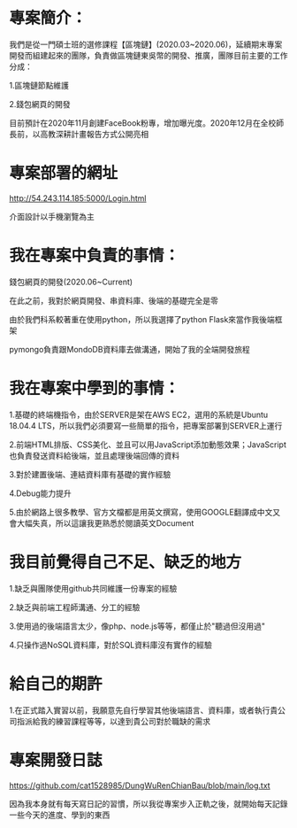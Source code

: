 # 專案簡介：

我們是從一門碩士班的選修課程【區塊鏈】(2020.03~2020.06)，延續期末專案開發而組建起來的團隊，負責做區塊鏈東吳幣的開發、推廣，團隊目前主要的工作分成：
  
1.區塊鏈節點維護
  
2.錢包網頁的開發
  
目前預計在2020年11月創建FaceBook粉專，增加曝光度。2020年12月在全校師長前，以高教深耕計畫報告方式公開亮相

# 專案部署的網址

http://54.243.114.185:5000/Login.html

介面設計以手機瀏覽為主

# 我在專案中負責的事情：

錢包網頁的開發(2020.06~Current)

在此之前，我對於網頁開發、串資料庫、後端的基礎完全是零

由於我們科系較著重在使用python，所以我選擇了python Flask來當作我後端框架

pymongo負責跟MondoDB資料庫去做溝通，開始了我的全端開發旅程

# 我在專案中學到的事情：

1.基礎的終端機指令，由於SERVER是架在AWS EC2，選用的系統是Ubuntu 18.04.4 LTS，所以我們必須要寫一些簡單的指令，把專案部署到SERVER上運行

2.前端HTML排版、CSS美化、並且可以用JavaScript添加動態效果；JavaScript也負責發送資料給後端，並且處理後端回傳的資料

3.對於建置後端、連結資料庫有基礎的實作經驗

4.Debug能力提升

5.由於網路上很多教學、官方文檔都是用英文撰寫，使用GOOGLE翻譯成中文又會大幅失真，所以這讓我更熟悉於閱讀英文Document

# 我目前覺得自己不足、缺乏的地方

1.缺乏與團隊使用github共同維護一份專案的經驗

2.缺乏與前端工程師溝通、分工的經驗

3.使用過的後端語言太少，像php、node.js等等，都僅止於"聽過但沒用過"

4.只操作過NoSQL資料庫，對於SQL資料庫沒有實作的經驗

# 給自己的期許

1.在正式踏入實習以前，我願意先自行學習其他後端語言、資料庫，或者執行貴公司指派給我的練習課程等等，以達到貴公司對於職缺的需求

# 專案開發日誌

https://github.com/cat1528985/DungWuRenChianBau/blob/main/log.txt

因為我本身就有每天寫日記的習慣，所以我從專案步入正軌之後，就開始每天記錄一些今天的進度、學到的東西
